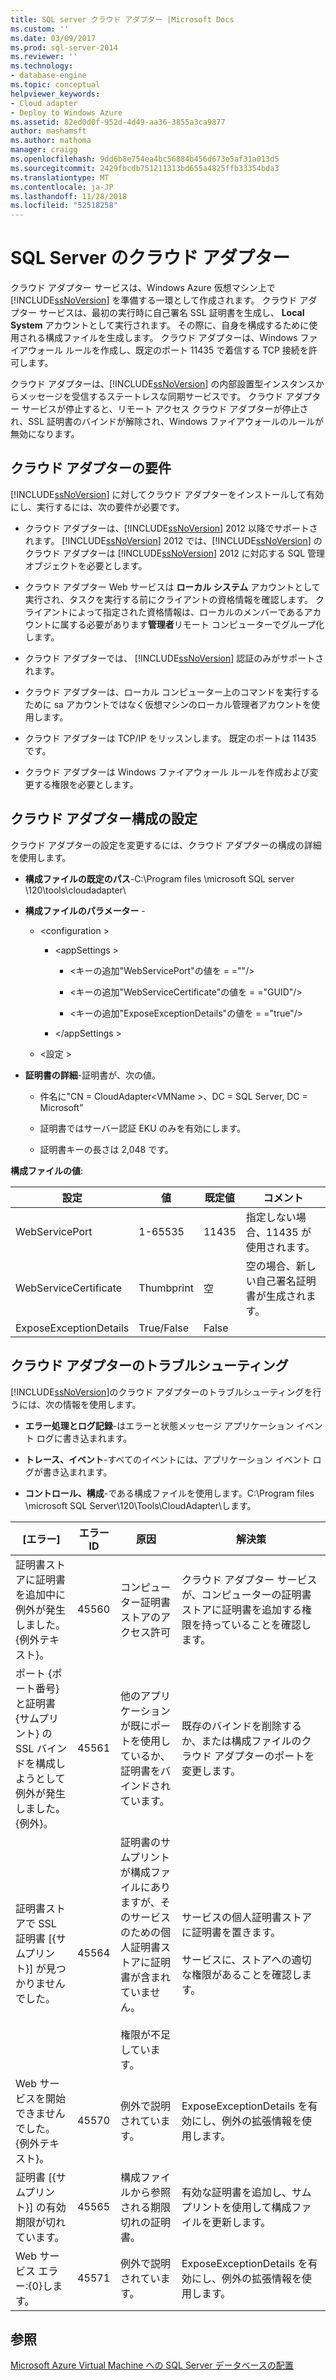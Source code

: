 ```yaml
---
title: SQL server クラウド アダプター |Microsoft Docs
ms.custom: ''
ms.date: 03/09/2017
ms.prod: sql-server-2014
ms.reviewer: ''
ms.technology:
- database-engine
ms.topic: conceptual
helpviewer_keywords:
- Cloud adapter
- Deploy to Windows Azure
ms.assetid: 82ed0d0f-952d-4d49-aa36-3855a3ca9877
author: mashamsft
ms.author: mathoma
manager: craigg
ms.openlocfilehash: 9dd6b8e754ea4bc56884b456d673e5af31a013d5
ms.sourcegitcommit: 2429fbcdb751211313bd655a4825ffb33354bda3
ms.translationtype: MT
ms.contentlocale: ja-JP
ms.lasthandoff: 11/28/2018
ms.locfileid: "52518258"
---
```

# <a name="cloud-adapter-for-sql-server"></a>SQL Server のクラウド アダプター
  クラウド アダプター サービスは、Windows Azure 仮想マシン上で [!INCLUDE[ssNoVersion](../includes/ssnoversion-md.md)] を準備する一環として作成されます。 クラウド アダプター サービスは、最初の実行時に自己署名 SSL 証明書を生成し、 **Local System** アカウントとして実行されます。 その際に、自身を構成するために使用される構成ファイルを生成します。 クラウド アダプターは、Windows ファイアウォール ルールを作成し、既定のポート 11435 で着信する TCP 接続を許可します。  
  
 クラウド アダプターは、[!INCLUDE[ssNoVersion](../includes/ssnoversion-md.md)] の内部設置型インスタンスからメッセージを受信するステートレスな同期サービスです。 クラウド アダプター サービスが停止すると、リモート アクセス クラウド アダプターが停止され、SSL 証明書のバインドが解除され、Windows ファイアウォールのルールが無効になります。  
  
## <a name="cloud-adapter-requirements"></a>クラウド アダプターの要件  
 [!INCLUDE[ssNoVersion](../includes/ssnoversion-md.md)] に対してクラウド アダプターをインストールして有効にし、実行するには、次の要件が必要です。  
  
-   クラウド アダプターは、[!INCLUDE[ssNoVersion](../includes/ssnoversion-md.md)] 2012 以降でサポートされます。 [!INCLUDE[ssNoVersion](../includes/ssnoversion-md.md)] 2012 では、[!INCLUDE[ssNoVersion](../includes/ssnoversion-md.md)] のクラウド アダプターは [!INCLUDE[ssNoVersion](../includes/ssnoversion-md.md)] 2012 に対応する SQL 管理オブジェクトを必要とします。  
  
-   クラウド アダプター Web サービスは **ローカル システム** アカウントとして実行され、タスクを実行する前にクライアントの資格情報を確認します。 クライアントによって指定された資格情報は、ローカルのメンバーであるアカウントに属する必要があります**管理者**リモート コンピューターでグループ化します。  
  
-   クラウド アダプターでは、 [!INCLUDE[ssNoVersion](../includes/ssnoversion-md.md)] 認証のみがサポートされます。  
  
-   クラウド アダプターは、ローカル コンピューター上のコマンドを実行するために sa アカウントではなく仮想マシンのローカル管理者アカウントを使用します。  
  
-   クラウド アダプターは TCP/IP をリッスンします。 既定のポートは 11435 です。  
  
-   クラウド アダプターは Windows ファイアウォール ルールを作成および変更する権限を必要とします。  
  
## <a name="cloud-adapter-configuration-settings"></a>クラウド アダプター構成の設定  
 クラウド アダプターの設定を変更するには、クラウド アダプターの構成の詳細を使用します。  
  
-   **構成ファイルの既定のパス**-C:\Program files \microsoft SQL server \120\tools\cloudadapter\  
  
-   **構成ファイルのパラメーター** -  
  
    -   \<configuration >  
  
        -   \<appSettings >  
  
            -   \<キーの追加"WebServicePort"の値を = =""/>  
  
            -   \<キーの追加"WebServiceCertificate"の値を = ="GUID"/>  
  
            -   \<キーの追加"ExposeExceptionDetails"の値を = ="true"/>  
  
        -   \</appSettings >  
  
    -   \<設定 >  
  
-   **証明書の詳細**-証明書が、次の値。  
  
    -   件名に"CN = CloudAdapter\<VMName >、DC = SQL Server, DC = Microsoft"  
  
    -   証明書ではサーバー認証 EKU のみを有効にします。  
  
    -   証明書キーの長さは 2,048 です。  
  
 **構成ファイルの値**:  
  
|設定|値|既定値|コメント|  
|-------------|------------|-------------|--------------|  
|WebServicePort|1-65535|11435|指定しない場合、11435 が使用されます。|  
|WebServiceCertificate|Thumbprint|空|空の場合、新しい自己署名証明書が生成されます。|  
|ExposeExceptionDetails|True/False|False||  
  
## <a name="cloud-adapter-troubleshooting"></a>クラウド アダプターのトラブルシューティング  
 [!INCLUDE[ssNoVersion](../includes/ssnoversion-md.md)]のクラウド アダプターのトラブルシューティングを行うには、次の情報を使用します。  
  
-   **エラー処理とログ記録**-はエラーと状態メッセージ アプリケーション イベント ログに書き込まれます。  
  
-   **トレース、イベント**-すべてのイベントには、アプリケーション イベント ログが書き込まれます。  
  
-   **コントロール、構成**-である構成ファイルを使用します。C:\Program files \microsoft SQL Server\120\Tools\CloudAdapter\\します。  
  
|[エラー]|エラー ID|原因|解決策|  
|-----------|--------------|-----------|----------------|  
|証明書ストアに証明書を追加中に例外が発生しました。 {例外テキスト}。|45560|コンピューター証明書ストアのアクセス許可|クラウド アダプター サービスが、コンピューターの証明書ストアに証明書を追加する権限を持っていることを確認します。|  
|ポート {ポート番号} と証明書 {サムプリント} の SSL バインドを構成しようとして例外が発生しました。 {例外}。|45561|他のアプリケーションが既にポートを使用しているか、証明書をバインドされています。|既存のバインドを削除するか、または構成ファイルのクラウド アダプターのポートを変更します。|  
|証明書ストアで SSL 証明書 [{サムプリント}] が見つかりませんでした。|45564|証明書のサムプリントが構成ファイルにありますが、そのサービスのための個人証明書ストアに証明書が含まれていません。<br /><br /> 権限が不足しています。|サービスの個人証明書ストアに証明書を置きます。<br /><br /> サービスに、ストアへの適切な権限があることを確認します。|  
|Web サービスを開始できませんでした。 {例外テキスト}。|45570|例外で説明されています。|ExposeExceptionDetails を有効にし、例外の拡張情報を使用します。|  
|証明書 [{サムプリント}] の有効期限が切れています。|45565|構成ファイルから参照される期限切れの証明書。|有効な証明書を追加し、サムプリントを使用して構成ファイルを更新します。|  
|Web サービス エラー:{0}します。|45571|例外で説明されています。|ExposeExceptionDetails を有効にし、例外の拡張情報を使用します。|  
  
## <a name="see-also"></a>参照  
 [Microsoft Azure Virtual Machine への SQL Server データベースの配置](../relational-databases/databases/deploy-a-sql-server-database-to-a-microsoft-azure-virtual-machine.md)  
  
  
